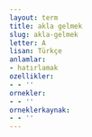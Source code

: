 ```yaml
---
layout: term
title: akla gelmek
slug: akla-gelmek
letter: A
lisan: Türkçe
anlamlar:
- hatırlamak
ozellikler:
- - ''
ornekler:
- - ''
orneklerkaynak:
- - ''
---
```

